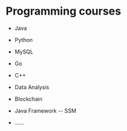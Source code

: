 # Programming courses
- Java
- Python
- MySQL
- Go
- C++
- Data Analysis
- Blockchain
- Java Framework -- SSM

- ......
